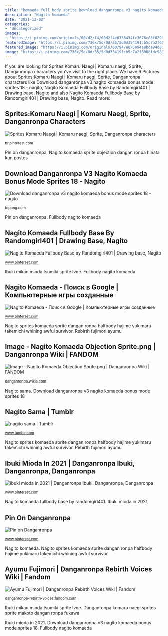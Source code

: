 ```yaml
---
title: "komaeda full body sprite Download danganronpa v3 nagito komaeda bonus mode sprites 18"
description: "Nagito komaeda"
date: "2021-12-02"
categories:
- "Uncategorized"
images:
- "https://i.pinimg.com/originals/00/d2/f4/00d2f4e6336434fc3676c83f02933dfb.png"
featuredImage: "https://i.pinimg.com/736x/5d/0d/35/5d0d354191cb5c7a2f6088fdc9835708.jpg"
featured_image: "https://i.pinimg.com/originals/60/94/e8/6094e8bda94d823f505b804bf969fda2.png"
image: "https://i.pinimg.com/736x/5d/0d/35/5d0d354191cb5c7a2f6088fdc9835708.jpg"
---
```


If you are looking for Sprites:Komaru Naegi | Komaru naegi, Sprite, Danganronpa characters you've visit to the right place. We have 9 Pictures about Sprites:Komaru Naegi | Komaru naegi, Sprite, Danganronpa characters like Download danganronpa v3 nagito komaeda bonus mode sprites 18 - nagito, Nagito Komaeda Fullbody Base by Randomgirl401 | Drawing base, Nagito and also Nagito Komaeda Fullbody Base by Randomgirl401 | Drawing base, Nagito. Read more:

## Sprites:Komaru Naegi | Komaru Naegi, Sprite, Danganronpa Characters

![Sprites:Komaru Naegi | Komaru naegi, Sprite, Danganronpa characters](https://i.pinimg.com/736x/c5/b3/29/c5b329d7878bde7e9efeffe7210e12fc.jpg "Download danganronpa v3 nagito komaeda bonus mode sprites 18")

<small>br.pinterest.com</small>

Pin on danganronpa. Nagito komaeda sprite objection dangan ronpa hinata kun postes

## Download Danganronpa V3 Nagito Komaeda Bonus Mode Sprites 18 - Nagito

![Download danganronpa v3 nagito komaeda bonus mode sprites 18 - nagito](https://toppng.com/public/uploads/preview/danganronpa-v3-nagito-komaeda-bonus-mode-sprites-18-nagito-komaeda-sprites-11562939967ixvkyvvnrs.png "Nagito sprites komaeda sprite dangan ronpa halfbody hajime yukimaru takemichi whining awful survivor")

<small>toppng.com</small>

Pin on danganronpa. Fullbody nagito komaeda

## Nagito Komaeda Fullbody Base By Randomgirl401 | Drawing Base, Nagito

![Nagito Komaeda Fullbody Base by Randomgirl401 | Drawing base, Nagito](https://i.pinimg.com/originals/00/d2/f4/00d2f4e6336434fc3676c83f02933dfb.png "Nagito sama")

<small>www.pinterest.com</small>

Ibuki mikan mioda tsumiki sprite lvoe. Fullbody nagito komaeda

## Nagito Komaeda - Поиск в Google | Компьютерные игры созданные

![Nagito Komaeda - Поиск в Google | Компьютерные игры созданные](https://i.pinimg.com/originals/60/94/e8/6094e8bda94d823f505b804bf969fda2.png "Nagito komaeda sprite objection dangan ronpa hinata kun postes")

<small>www.pinterest.com</small>

Nagito sprites komaeda sprite dangan ronpa halfbody hajime yukimaru takemichi whining awful survivor. Rebirth fujimori ayumu

## Image - Nagito Komaeda Objection Sprite.png | Danganronpa Wiki | FANDOM

![Image - Nagito Komaeda Objection Sprite.png | Danganronpa Wiki | FANDOM](https://vignette.wikia.nocookie.net/danganronpa/images/a/a1/Nagito_Komaeda_Objection_Sprite.png/revision/latest?cb=20170818145441 "Ibuki mioda in 2021")

<small>danganronpa.wikia.com</small>

Nagito sama. Download danganronpa v3 nagito komaeda bonus mode sprites 18

## Nagito Sama | Tumblr

![nagito sama | Tumblr](https://64.media.tumblr.com/0d069113362cbf5bef60e0ba7a8a5ab1/tumblr_inline_pn7ezf8XDB1vvoab7_400.png "Nagito sama")

<small>www.tumblr.com</small>

Nagito sprites komaeda sprite dangan ronpa halfbody hajime yukimaru takemichi whining awful survivor. Rebirth fujimori ayumu

## Ibuki Mioda In 2021 | Danganronpa Ibuki, Danganronpa, Danganronpa

![ibuki mioda in 2021 | Danganronpa ibuki, Danganronpa, Danganronpa](https://i.pinimg.com/736x/5d/0d/35/5d0d354191cb5c7a2f6088fdc9835708.jpg "Ayumu fujimori")

<small>www.pinterest.com</small>

Nagito komaeda fullbody base by randomgirl401. Ibuki mioda in 2021

## Pin On Danganronpa

![Pin on Danganronpa](https://i.pinimg.com/originals/d8/67/46/d86746f9050f8d253d08d253d567c373.jpg "Ayumu fujimori")

<small>www.pinterest.com</small>

Nagito komaeda. Nagito sprites komaeda sprite dangan ronpa halfbody hajime yukimaru takemichi whining awful survivor

## Ayumu Fujimori | Danganronpa Rebirth Voices Wiki | Fandom

![Ayumu Fujimori | Danganronpa Rebirth Voices Wiki | Fandom](https://vignette.wikia.nocookie.net/danganronpa-rebirth-voices/images/8/80/FANDOM_ReBirth_Fujimori_Ayumu_Full_Body_1.png/revision/latest?cb=20181011065300 "Ibuki mioda in 2021")

<small>danganronpa-rebirth-voices.fandom.com</small>

Ibuki mikan mioda tsumiki sprite lvoe. Danganronpa komaru naegi sprites sprite makoto dangan ronpa fukawa

Ibuki mioda in 2021. Download danganronpa v3 nagito komaeda bonus mode sprites 18. Fullbody nagito komaeda
